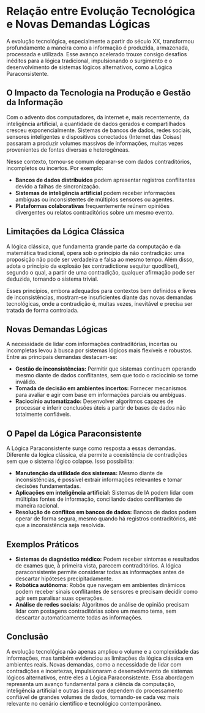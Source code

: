 
# Relação entre Evolução Tecnológica e Novas Demandas Lógicas

A evolução tecnológica, especialmente a partir do século XX, transformou profundamente a maneira como a informação é produzida, armazenada, processada e utilizada. Esse avanço acelerado trouxe consigo desafios inéditos para a lógica tradicional, impulsionando o surgimento e o desenvolvimento de sistemas lógicos alternativos, como a Lógica Paraconsistente.

## O Impacto da Tecnologia na Produção e Gestão da Informação

Com o advento dos computadores, da internet e, mais recentemente, da inteligência artificial, a quantidade de dados gerados e compartilhados cresceu exponencialmente. Sistemas de bancos de dados, redes sociais, sensores inteligentes e dispositivos conectados (Internet das Coisas) passaram a produzir volumes massivos de informações, muitas vezes provenientes de fontes diversas e heterogêneas.

Nesse contexto, tornou-se comum deparar-se com dados contraditórios, incompletos ou incertos. Por exemplo:

- **Bancos de dados distribuídos** podem apresentar registros conflitantes devido a falhas de sincronização.
- **Sistemas de inteligência artificial** podem receber informações ambíguas ou inconsistentes de múltiplos sensores ou agentes.
- **Plataformas colaborativas** frequentemente reúnem opiniões divergentes ou relatos contraditórios sobre um mesmo evento.

## Limitações da Lógica Clássica

A lógica clássica, que fundamenta grande parte da computação e da matemática tradicional, opera sob o princípio da não contradição: uma proposição não pode ser verdadeira e falsa ao mesmo tempo. Além disso, adota o princípio da explosão (ex contradictione sequitur quodlibet), segundo o qual, a partir de uma contradição, qualquer afirmação pode ser deduzida, tornando o sistema trivial.

Esses princípios, embora adequados para contextos bem definidos e livres de inconsistências, mostram-se insuficientes diante das novas demandas tecnológicas, onde a contradição é, muitas vezes, inevitável e precisa ser tratada de forma controlada.

## Novas Demandas Lógicas

A necessidade de lidar com informações contraditórias, incertas ou incompletas levou à busca por sistemas lógicos mais flexíveis e robustos. Entre as principais demandas destacam-se:

- **Gestão de inconsistências:** Permitir que sistemas continuem operando mesmo diante de dados conflitantes, sem que todo o raciocínio se torne inválido.
- **Tomada de decisão em ambientes incertos:** Fornecer mecanismos para avaliar e agir com base em informações parciais ou ambíguas.
- **Raciocínio automatizado:** Desenvolver algoritmos capazes de processar e inferir conclusões úteis a partir de bases de dados não totalmente confiáveis.

## O Papel da Lógica Paraconsistente

A Lógica Paraconsistente surge como resposta a essas demandas. Diferente da lógica clássica, ela permite a coexistência de contradições sem que o sistema lógico colapse. Isso possibilita:

- **Manutenção da utilidade dos sistemas:** Mesmo diante de inconsistências, é possível extrair informações relevantes e tomar decisões fundamentadas.
- **Aplicações em inteligência artificial:** Sistemas de IA podem lidar com múltiplas fontes de informação, conciliando dados conflitantes de maneira racional.
- **Resolução de conflitos em bancos de dados:** Bancos de dados podem operar de forma segura, mesmo quando há registros contraditórios, até que a inconsistência seja resolvida.

## Exemplos Práticos

- **Sistemas de diagnóstico médico:** Podem receber sintomas e resultados de exames que, à primeira vista, parecem contraditórios. A lógica paraconsistente permite considerar todas as informações antes de descartar hipóteses precipitadamente.
- **Robótica autônoma:** Robôs que navegam em ambientes dinâmicos podem receber sinais conflitantes de sensores e precisam decidir como agir sem paralisar suas operações.
- **Análise de redes sociais:** Algoritmos de análise de opinião precisam lidar com postagens contraditórias sobre um mesmo tema, sem descartar automaticamente todas as informações.

## Conclusão

A evolução tecnológica não apenas ampliou o volume e a complexidade das informações, mas também evidenciou as limitações da lógica clássica em ambientes reais. Novas demandas, como a necessidade de lidar com contradições e incertezas, impulsionaram o desenvolvimento de sistemas lógicos alternativos, entre eles a Lógica Paraconsistente. Essa abordagem representa um avanço fundamental para a ciência da computação, inteligência artificial e outras áreas que dependem do processamento confiável de grandes volumes de dados, tornando-se cada vez mais relevante no cenário científico e tecnológico contemporâneo.

